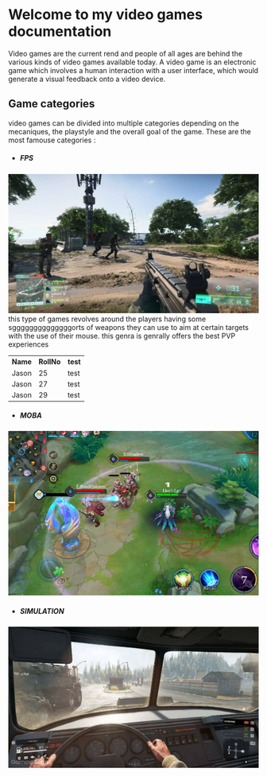 # Welcome to my video games documentation 
Video games are the current rend and people of all ages are behind the various kinds of video games available today.
A video game is an electronic game which involves a human interaction with a user interface, which would generate a visual feedback onto a video device.


Game categories
----

video games can be divided into multiple categories depending on the mecaniques, the playstyle and the overall goal of the game. 
These are the most famouse categories : 
* ##### FPS 
![fps games](fps.jpg)
<br>
this type of games revolves around the players having some sggggggggggggggorts of weapons they can use to aim at certain targets with the use of their mouse.
this genra is genrally offers the best PVP experiences 
        <table>
            <tr>
                <th>Name</th>
                <th>RollNo</th>
                <th>test</th>
            </tr>
            <tr>
                <td>Jason</td>
                <td>25</td>
                <td>test</td>
            </tr>
            <tr>
                <td>Jason</td>
                <td>27</td>
                <td>test</td>
            </tr>
            <tr>
                <td>Jason</td>
                <td>29</td>
                <td>test</td>
            </tr>
        </table>
* ##### MOBA 
![moba games](moba.jpg)
<br>
* ##### SIMULATION
![simulation games](sim.jpg)
<br>